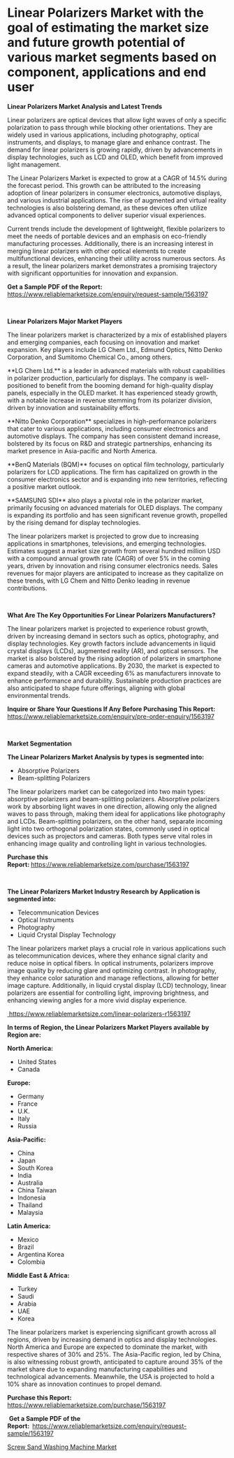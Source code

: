 <p><h1>Linear Polarizers Market with the goal of estimating the market size and future growth potential of various market segments based on component, applications and end user</h1></p><p><strong>Linear Polarizers Market Analysis and Latest Trends</strong></p>
<p><p>Linear polarizers are optical devices that allow light waves of only a specific polarization to pass through while blocking other orientations. They are widely used in various applications, including photography, optical instruments, and displays, to manage glare and enhance contrast. The demand for linear polarizers is growing rapidly, driven by advancements in display technologies, such as LCD and OLED, which benefit from improved light management.</p><p>The Linear Polarizers Market is expected to grow at a CAGR of 14.5% during the forecast period. This growth can be attributed to the increasing adoption of linear polarizers in consumer electronics, automotive displays, and various industrial applications. The rise of augmented and virtual reality technologies is also bolstering demand, as these devices often utilize advanced optical components to deliver superior visual experiences.</p><p>Current trends include the development of lightweight, flexible polarizers to meet the needs of portable devices and an emphasis on eco-friendly manufacturing processes. Additionally, there is an increasing interest in merging linear polarizers with other optical elements to create multifunctional devices, enhancing their utility across numerous sectors. As a result, the linear polarizers market demonstrates a promising trajectory with significant opportunities for innovation and expansion.</p></p>
<p><strong>Get a Sample PDF of the Report:&nbsp;</strong> <a href="https://www.reliablemarketsize.com/enquiry/request-sample/1563197?utm_campaign=2271&utm_medium=2&utm_source=Github&utm_content=ia&utm_term=11042025&utm_id=linear-polarizers">https://www.reliablemarketsize.com/enquiry/request-sample/1563197</a></p>
<p>&nbsp;</p>
<p><strong>Linear Polarizers Major Market Players</strong></p>
<p><p>The linear polarizers market is characterized by a mix of established players and emerging companies, each focusing on innovation and market expansion. Key players include LG Chem Ltd., Edmund Optics, Nitto Denko Corporation, and Sumitomo Chemical Co., among others.</p><p>**LG Chem Ltd.** is a leader in advanced materials with robust capabilities in polarizer production, particularly for displays. The company is well-positioned to benefit from the booming demand for high-quality display panels, especially in the OLED market. It has experienced steady growth, with a notable increase in revenue stemming from its polarizer division, driven by innovation and sustainability efforts.</p><p>**Nitto Denko Corporation** specializes in high-performance polarizers that cater to various applications, including consumer electronics and automotive displays. The company has seen consistent demand increase, bolstered by its focus on R&D and strategic partnerships, enhancing its market presence in Asia-pacific and North America.</p><p>**BenQ Materials (BQM)** focuses on optical film technology, particularly polarizers for LCD applications. The firm has capitalized on growth in the consumer electronics sector and is expanding into new territories, reflecting a positive market outlook.</p><p>**SAMSUNG SDI** also plays a pivotal role in the polarizer market, primarily focusing on advanced materials for OLED displays. The company is expanding its portfolio and has seen significant revenue growth, propelled by the rising demand for display technologies.</p><p>The linear polarizers market is projected to grow due to increasing applications in smartphones, televisions, and emerging technologies. Estimates suggest a market size growth from several hundred million USD with a compound annual growth rate (CAGR) of over 5% in the coming years, driven by innovation and rising consumer electronics needs. Sales revenues for major players are anticipated to increase as they capitalize on these trends, with LG Chem and Nitto Denko leading in revenue contributions.</p></p>
<p>&nbsp;</p>
<p><strong>What Are The Key Opportunities For Linear Polarizers Manufacturers?</strong></p>
<p><p>The linear polarizers market is projected to experience robust growth, driven by increasing demand in sectors such as optics, photography, and display technologies. Key growth factors include advancements in liquid crystal displays (LCDs), augmented reality (AR), and optical sensors. The market is also bolstered by the rising adoption of polarizers in smartphone cameras and automotive applications. By 2030, the market is expected to expand steadily, with a CAGR exceeding 6% as manufacturers innovate to enhance performance and durability. Sustainable production practices are also anticipated to shape future offerings, aligning with global environmental trends.</p></p>
<p><strong>Inquire or Share Your Questions If Any Before Purchasing This Report:</strong> <a href="https://www.reliablemarketsize.com/enquiry/pre-order-enquiry/1563197?utm_campaign=2271&utm_medium=2&utm_source=Github&utm_content=ia&utm_term=11042025&utm_id=linear-polarizers">https://www.reliablemarketsize.com/enquiry/pre-order-enquiry/1563197</a></p>
<p>&nbsp;</p>
<p><strong>Market Segmentation</strong></p>
<p><strong>The Linear Polarizers Market Analysis by types is segmented into:</strong></p>
<p><ul><li>Absorptive Polarizers</li><li>Beam-splitting Polarizers</li></ul></p>
<p><p>The linear polarizers market can be categorized into two main types: absorptive polarizers and beam-splitting polarizers. Absorptive polarizers work by absorbing light waves in one direction, allowing only the aligned waves to pass through, making them ideal for applications like photography and LCDs. Beam-splitting polarizers, on the other hand, separate incoming light into two orthogonal polarization states, commonly used in optical devices such as projectors and cameras. Both types serve vital roles in enhancing image quality and controlling light in various technologies.</p></p>
<p><strong>Purchase this Report:&nbsp;</strong><a href="https://www.reliablemarketsize.com/purchase/1563197?utm_campaign=2271&utm_medium=2&utm_source=Github&utm_content=ia&utm_term=11042025&utm_id=linear-polarizers">https://www.reliablemarketsize.com/purchase/1563197</a></p>
<p>&nbsp;</p>
<p><strong>The Linear Polarizers Market Industry Research by Application is segmented into:</strong></p>
<p><ul><li>Telecommunication Devices</li><li>Optical Instruments</li><li>Photography</li><li>Liquid Crystal Display Technology</li></ul></p>
<p><p>The linear polarizers market plays a crucial role in various applications such as telecommunication devices, where they enhance signal clarity and reduce noise in optical fibers. In optical instruments, polarizers improve image quality by reducing glare and optimizing contrast. In photography, they enhance color saturation and manage reflections, allowing for better image capture. Additionally, in liquid crystal display (LCD) technology, linear polarizers are essential for controlling light, improving brightness, and enhancing viewing angles for a more vivid display experience.</p></p>
<p><a href="https://www.reliablemarketsize.com/linear-polarizers-r1563197?utm_campaign=2271&utm_medium=2&utm_source=Github&utm_content=ia&utm_term=11042025&utm_id=linear-polarizers">&nbsp;https://www.reliablemarketsize.com/linear-polarizers-r1563197</a></p>
<p><strong>In terms of Region, the Linear Polarizers Market Players available by Region are:</strong></p>
<p>
    <p> <strong> North America: </strong>
        <ul>
            <li>United States</li>
            <li>Canada</li>
        </ul>
        </p> 
    <p> <strong> Europe: </strong>
        <ul>
            <li>Germany</li>
            <li>France</li>
            <li>U.K.</li>
            <li>Italy</li>
            <li>Russia</li>
        </ul>
        </p> 
    <p> <strong> Asia-Pacific: </strong>
        <ul>
            <li>China</li>
            <li>Japan</li>
            <li>South Korea</li>
            <li>India</li>
            <li>Australia</li>
            <li>China Taiwan</li>
            <li>Indonesia</li>
            <li>Thailand</li>
            <li>Malaysia</li>
        </ul>
        </p> 
    <p> <strong> Latin America: </strong>
        <ul>
            <li>Mexico</li>
            <li>Brazil</li>
            <li>Argentina Korea</li>
            <li>Colombia</li>
        </ul>
        </p> 
    <p> <strong> Middle East & Africa: </strong>
        <ul>
            <li>Turkey</li>
            <li>Saudi</li>
            <li>Arabia</li>
            <li>UAE</li>
            <li>Korea</li>
        </ul>
    </p>
    </p>
<p><p>The linear polarizers market is experiencing significant growth across all regions, driven by increasing demand in optics and display technologies. North America and Europe are expected to dominate the market, with respective shares of 30% and 25%. The Asia-Pacific region, led by China, is also witnessing robust growth, anticipated to capture around 35% of the market share due to expanding manufacturing capabilities and technological advancements. Meanwhile, the USA is projected to hold a 10% share as innovation continues to propel demand.</p></p>
<p><strong>Purchase this Report: </strong><a href="https://www.reliablemarketsize.com/purchase/1563197?utm_campaign=2271&utm_medium=2&utm_source=Github&utm_content=ia&utm_term=11042025&utm_id=linear-polarizers">https://www.reliablemarketsize.com/purchase/1563197</a></p>
<p>&nbsp;<strong>Get a Sample PDF of the Report:&nbsp;&nbsp;</strong><a href="https://www.reliablemarketsize.com/enquiry/request-sample/1563197?utm_campaign=2271&utm_medium=2&utm_source=Github&utm_content=ia&utm_term=11042025&utm_id=linear-polarizers">https://www.reliablemarketsize.com/enquiry/request-sample/1563197</a></p>
<p><strong></strong></p>
<p><p><a href="https://github.com/tauchzuazoli/Market-Research-Report-List-1/blob/main/screw-sand-washing-machine-market.md?utm_campaign=2271&utm_medium=2&utm_source=Github&utm_content=ia&utm_term=11042025&utm_id=linear-polarizers">Screw Sand Washing Machine Market</a></p></p>